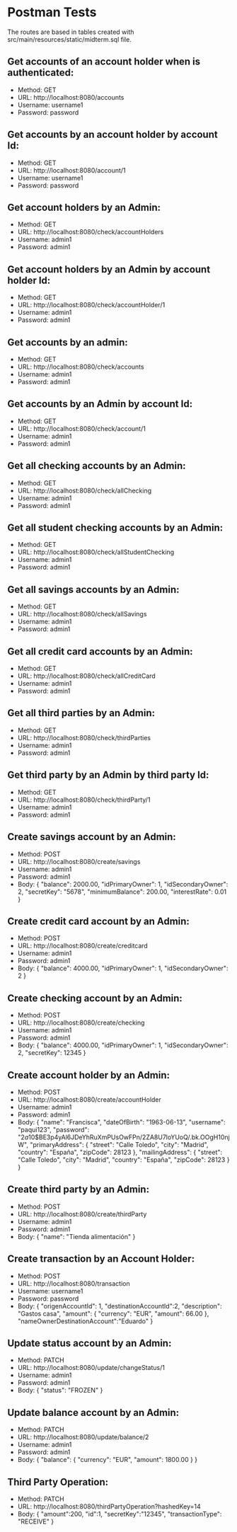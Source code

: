 # Postman Tests
The routes are based in tables created with src/main/resources/static/midterm.sql file.

## Get accounts of an account holder when is authenticated:
  - Method: GET
  - URL: http://localhost:8080/accounts
  - Username: username1
  - Password: password
  
## Get accounts by an account holder by account Id:
  - Method: GET
  - URL: http://localhost:8080/account/1
  - Username: username1
  - Password: password
 
## Get account holders by an Admin:
  - Method: GET
  - URL: http://localhost:8080/check/accountHolders
  - Username: admin1
  - Password: admin1
  
## Get account holders by an Admin by account holder Id:
  - Method: GET
  - URL: http://localhost:8080/check/accountHolder/1
  - Username: admin1
  - Password: admin1
  
## Get accounts by an admin:
  - Method: GET
  - URL: http://localhost:8080/check/accounts
  - Username: admin1
  - Password: admin1
  
## Get accounts by an Admin by account Id:
  - Method: GET
  - URL: http://localhost:8080/check/account/1
  - Username: admin1
  - Password: admin1
  
## Get all checking accounts by an Admin:
  - Method: GET
  - URL: http://localhost:8080/check/allChecking
  - Username: admin1
  - Password: admin1
  
## Get all student checking accounts by an Admin:
  - Method: GET
  - URL: http://localhost:8080/check/allStudentChecking
  - Username: admin1
  - Password: admin1
  
## Get all savings accounts by an Admin:
  - Method: GET
  - URL: http://localhost:8080/check/allSavings
  - Username: admin1
  - Password: admin1
  
## Get all credit card accounts by an Admin:
  - Method: GET
  - URL: http://localhost:8080/check/allCreditCard
  - Username: admin1
  - Password: admin1

## Get all third parties by an Admin:
  - Method: GET
  - URL: http://localhost:8080/check/thirdParties
  - Username: admin1
  - Password: admin1
  
## Get third party by an Admin by third party Id:
  - Method: GET
  - URL: http://localhost:8080/check/thirdParty/1
  - Username: admin1
  - Password: admin1
  
## Create savings account by an Admin:
  - Method: POST
  - URL: http://localhost:8080/create/savings
  - Username: admin1
  - Password: admin1
  - Body: 
    {
    "balance": 2000.00,
    "idPrimaryOwner": 1,
    "idSecondaryOwner": 2,
    "secretKey": "5678",
    "minimumBalance": 200.00,
    "interestRate": 0.01
    }

## Create credit card account by an Admin:
  - Method: POST
  - URL: http://localhost:8080/create/creditcard
  - Username: admin1
  - Password: admin1
  - Body: 
    {
    "balance": 4000.00,
    "idPrimaryOwner": 1,
    "idSecondaryOwner": 2
     }
  
## Create checking account by an Admin:
  - Method: POST
  - URL: http://localhost:8080/create/checking
  - Username: admin1
  - Password: admin1
  - Body: 
    {
    "balance": 4000.00,
    "idPrimaryOwner": 1,
    "idSecondaryOwner": 2,
    "secretKey": 12345
    }
  
## Create account holder by an Admin:
  - Method: POST
  - URL: http://localhost:8080/create/accountHolder
  - Username: admin1
  - Password: admin1
  - Body: {
    "name": "Francisca",
    "dateOfBirth": "1963-06-13",
    "username": "paqui123",
    "password": "$2a$10$BE3p4yAl6JDeYhRuXmPUsOwFPn/2ZA8U7loYUoQ/.bk.OOgH10njW",
    "primaryAddress": {
        "street": "Calle Toledo",
        "city": "Madrid",
        "country": "España",
        "zipCode": 28123
    },
    "mailingAddress": {
        "street": "Calle Toledo",
        "city": "Madrid",
        "country": "España",
        "zipCode": 28123
    }
} 
  
## Create third party by an Admin:
  - Method: POST
  - URL: http://localhost:8080/create/thirdParty
  - Username: admin1
  - Password: admin1
  - Body: {
    "name": "Tienda alimentación"
}

## Create transaction by an Account Holder:
  - Method: POST
  - URL: http://localhost:8080/transaction
  - Username: username1
  - Password: password
  - Body: {
        "origenAccountId": 1,
        "destinationAccountId":2,
        "description": "Gastos casa",
        "amount": {
            "currency": "EUR",
            "amount": 66.00
        }, 
        "nameOwnerDestinationAccount":"Eduardo" 
}

## Update status account by an Admin:
  - Method: PATCH
  - URL: http://localhost:8080/update/changeStatus/1
  - Username: admin1
  - Password: admin1
  - Body: {
    "status": "FROZEN"
}

## Update balance account by an Admin:
  - Method: PATCH
  - URL: http://localhost:8080/update/balance/2
  - Username: admin1
  - Password: admin1
  - Body: {
    "balance": {
            "currency": "EUR",
            "amount": 1800.00
        }
}

## Third Party Operation:
  - Method: PATCH
  - URL: http://localhost:8080/thirdPartyOperation?hashedKey=14
  - Body: {
    "amount":200,
    "id":1,
    "secretKey":"12345",
    "transactionType": "RECEIVE"
}



